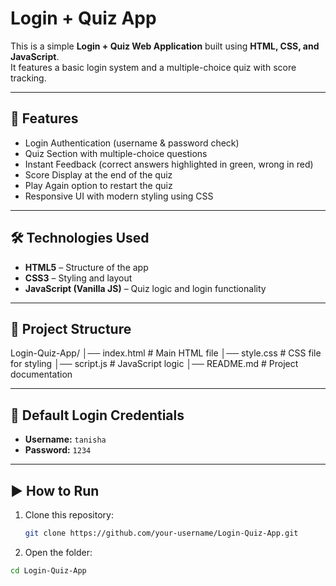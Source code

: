 # Login + Quiz App

This is a simple **Login + Quiz Web Application** built using **HTML, CSS, and JavaScript**.  
It features a basic login system and a multiple-choice quiz with score tracking.

---

## 🚀 Features
- Login Authentication (username & password check)
- Quiz Section with multiple-choice questions
- Instant Feedback (correct answers highlighted in green, wrong in red)
- Score Display at the end of the quiz
- Play Again option to restart the quiz
- Responsive UI with modern styling using CSS

---

## 🛠️ Technologies Used
- **HTML5** – Structure of the app  
- **CSS3** – Styling and layout  
- **JavaScript (Vanilla JS)** – Quiz logic and login functionality  

---

## 📂 Project Structure
Login-Quiz-App/
│── index.html # Main HTML file
│── style.css # CSS file for styling
│── script.js # JavaScript logic
│── README.md # Project documentation


---

## 🔑 Default Login Credentials
- **Username:** `tanisha`  
- **Password:** `1234`  

---

## ▶️ How to Run
1. Clone this repository:
   ```bash
   git clone https://github.com/your-username/Login-Quiz-App.git
2. Open the folder:
  ```bash
  cd Login-Quiz-App

